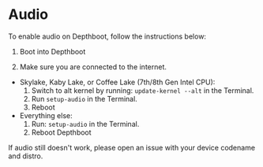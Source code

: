 # Audio

To enable audio on Depthboot, follow the instructions below:

1. Boot into Depthboot

2. Make sure you are connected to the internet.

- Skylake, Kaby Lake, or Coffee Lake (7th/8th Gen Intel CPU):
    1. Switch to alt kernel by running: ``update-kernel --alt`` in the Terminal.
    2. Run ``setup-audio`` in the Terminal.
    3. Reboot
- Everything else:
    1. Run: `setup-audio` in the Terminal.
    2. Reboot Depthboot

If audio still doesn't work, please open an issue with your device codename and distro.
